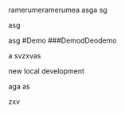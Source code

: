 ramerumeramerumea
asga
sg


asg


asg
#Demo
###DemodDeodemo

a
svzxvas


new local development

aga
as


zxv